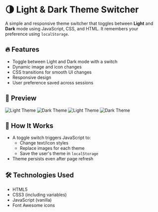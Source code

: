  
# 🌗 Light & Dark Theme Switcher

A simple and responsive theme switcher that toggles between **Light** and **Dark** mode using JavaScript, CSS, and HTML. It remembers your preference using `localStorage`.

## 🔥 Features

- Toggle between Light and Dark mode with a switch
- Dynamic image and icon changes
- CSS transitions for smooth UI changes
- Responsive design
- User preference saved across sessions

## 📸 Preview
![Light Theme](https://github.com/user-attachments/assets/3debbf53-c3d2-460a-b0b1-bad7e8022051)
![Dark Theme](https://github.com/user-attachments/assets/00e5e2cc-5f5b-461c-9ee4-5c0f451245a0)
![Light Theme](https://github.com/user-attachments/assets/0ff8a5b2-0d53-4d8f-8d92-d1db7ccc9432)
![Dark Theme](https://github.com/user-attachments/assets/3980458b-694c-4b52-91de-85666ccec58c)

## 🚀 How It Works

- A toggle switch triggers JavaScript to:
  - Change text/icon styles
  - Replace images for each theme
  - Save the user's theme in `localStorage`
- Theme persists even after page refresh

## 🛠️ Technologies Used

- HTML5
- CSS3 (including variables)
- JavaScript (vanilla)
- Font Awesome icons

